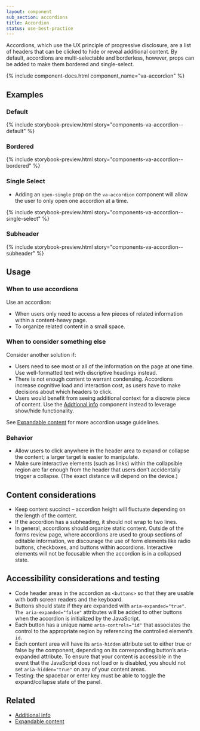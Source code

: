 ```yaml
---
layout: component
sub_section: accordions
title: Accordion
status: use-best-practice
---
```


<div class="va-introtext" markdown="1">
Accordions, which use the UX principle of progressive disclosure, are a list of headers that can be clicked to hide or reveal additional content. By default, accordions are multi-selectable and borderless, however, props can be added to make them bordered and single-select.
</div>

{% include component-docs.html component_name="va-accordion" %}

## Examples

### Default

{% include storybook-preview.html story="components-va-accordion--default" %}

### Bordered

{% include storybook-preview.html story="components-va-accordion--bordered" %}

### Single Select

* Adding an `open-single` prop on the `va-accordion` component will allow the user to only open one accordion at a time.

{% include storybook-preview.html story="components-va-accordion--single-select" %}

### Subheader

{% include storybook-preview.html story="components-va-accordion--subheader" %}

## Usage

### When to use accordions

Use an accordion:

* When users only need to access a few pieces of related information within a content-heavy page.
* To organize related content in a small space.

### When to consider something else

Consider another solution if:

* Users need to see most or all of the information on the page at one time. Use well-formatted text with discriptive headings instead.
* There is not enough content to warrant condensing. Accordions increase cognitive load and interaction cost, as users have to make decisions about which headers to click.
* Users would benefit from seeing additional context for a discrete piece of content. Use the [Addtional info](https://design.va.gov/components/additional-info) component instead to leverage show/hide functionality. 

See [Expandable content](https://design.va.gov/patterns/content-presentation#expandable-content) for more accordion usage guidelines.

### Behavior

* Allow users to click anywhere in the header area to expand or collapse the content; a larger target is easier to manipulate.
* Make sure interactive elements (such as links) within the collapsible region are far enough from the header that users don’t accidentally trigger a collapse. (The exact distance will depend on the device.)

## Content considerations

* Keep content succinct – accordion height will fluctuate depending on the length of the content. 
* If the accordion has a subheading, it should not wrap to two lines. 
* In general, accordions should organize static content. Outside of the forms review page, where accordions are used to group sections of editable information, we discourage the use of form elements like radio buttons, checkboxes, and buttons within accordions. Interactive elements will not be focusable when the accordion is in a collapsed state.

## Accessibility considerations and testing

* Code header areas in the accordion as `<buttons>` so that they are usable with both screen readers and the keyboard.
* Buttons should state if they are expanded with `aria-expanded="true"`. `The aria-expanded="false"` attributes will be added to other buttons when the accordion is initialized by the JavaScript.
* Each button has a unique name `aria-controls="id"` that associates the control to the appropriate region by referencing the controlled element’s `id`.
* Each content area will have its `aria-hidden` attribute set to either true or false by the component, depending on its corresponding button’s aria-expanded attribute. To ensure that your content is accessible in the event that the JavaScript does not load or is disabled, you should not set `aria-hidden="true"` on any of your content areas.
* Testing: the spacebar or enter key must be able to toggle the expand/collapse state of the panel.

## Related

* [Additional info](https://design.va.gov/components/additional-info)
* [Expandable content](https://design.va.gov/patterns/content-presentation#expandable-content)
